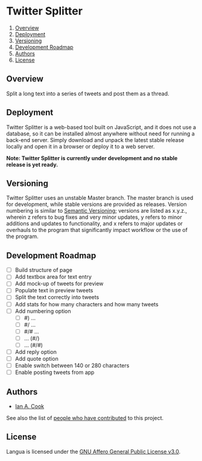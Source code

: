 # Twitter Splitter

1. [Overview](#overview)
1. [Deployment](#deployment)
1. [Versioning](#versioning)
1. [Development Roadmap](#development-roadmap)
1. [Authors](#authors)
1. [License](#license)

## Overview

Split a long text into a series of tweets and post them as a thread.

## Deployment

Twitter Splitter is a web-based tool built on JavaScript, and it does not use a database, so it can be installed almost anywhere without need for running a back-end server. Simply download and unpack the latest stable release locally and open it in a browser or deploy it to a web server.

**Note: Twitter Splitter is currently under development and no stable release is yet ready.**

## Versioning

Twitter Splitter uses an unstable Master branch. The master branch is used for development, while stable versions are provided as releases. Version numbering is similar to [Semantic Versioning](http://semver.org/); versions are listed as x.y.z., wherein z refers to bug fixes and very minor updates, y refers to minor additions and updates to functionality, and x refers to major updates or overhauls to the program that significantly impact workflow or the use of the program.

## Development Roadmap

- [ ] Build structure of page
- [ ] Add textbox area for text entry
- [ ] Add mock-up of tweets for preview
- [ ] Populate text in preview tweets
- [ ] Split the text correctly into tweets
- [ ] Add stats for how many characters and how many tweets
- [ ] Add numbering option
  - [ ] #) ...
  - [ ] #/ ...
  - [ ] #/# ...
  - [ ] ... (#/)
  - [ ] ... (#/#)
- [ ] Add reply option
- [ ] Add quote option
- [ ] Enable switch between 140 or 280 characters
- [ ] Enable posting tweets from app

## Authors

- [Ian A. Cook](https://github.com/nai888)

See also the list of [people who have contributed](https://github.com/nai888/twitter-splitter/graphs/contributors) to this project.

## License

Langua is licensed under the [GNU Affero General Public License v3.0](https://choosealicense.com/licenses/agpl-3.0/).
